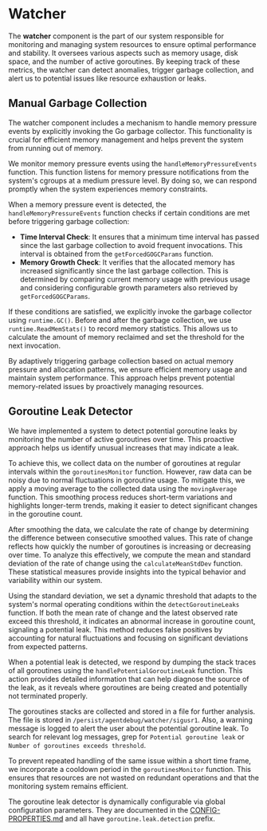 # Watcher

The **watcher** component is the part of our system responsible for
monitoring and managing system resources to ensure optimal performance and
stability. It oversees various aspects such as memory usage, disk space, and the
number of active goroutines. By keeping track of these metrics, the watcher can
detect anomalies, trigger garbage collection, and alert us to potential issues
like resource exhaustion or leaks.

## Manual Garbage Collection

The watcher component includes a mechanism to handle memory pressure events by
explicitly invoking the Go garbage collector. This functionality is crucial for
efficient memory management and helps prevent the system from running out of
memory.

We monitor memory pressure events using the `handleMemoryPressureEvents`
function. This function listens for memory pressure notifications from the
system's cgroups at a medium pressure level. By doing so, we can respond
promptly when the system experiences memory constraints.

When a memory pressure event is detected, the `handleMemoryPressureEvents`
function checks if certain conditions are met before triggering garbage
collection:

- **Time Interval Check**: It ensures that a minimum time interval has passed
  since the last garbage collection to avoid frequent invocations. This interval
  is obtained from the `getForcedGOGCParams` function.
- **Memory Growth Check**: It verifies that the allocated memory has increased
  significantly since the last garbage collection. This is determined by
  comparing current memory usage with previous usage and considering
  configurable growth parameters also retrieved by `getForcedGOGCParams`.

If these conditions are satisfied, we explicitly invoke the garbage collector
using `runtime.GC()`. Before and after the garbage collection, we use
`runtime.ReadMemStats()` to record memory statistics. This allows us to
calculate the amount of memory reclaimed and set the threshold for the next
invocation.

By adaptively triggering garbage collection based on actual memory pressure and
allocation patterns, we ensure efficient memory usage and maintain system
performance. This approach helps prevent potential memory-related issues by
proactively managing resources.

## Goroutine Leak Detector

We have implemented a system to detect potential goroutine leaks by monitoring
the number of active goroutines over time. This proactive approach helps us
identify unusual increases that may indicate a leak.

To achieve this, we collect data on the number of goroutines at regular
intervals within the `goroutinesMonitor` function. However, raw data can be
noisy due to normal fluctuations in goroutine usage. To mitigate this, we apply
a moving average to the collected data using the `movingAverage` function. This
smoothing process reduces short-term variations and highlights longer-term
trends, making it easier to detect significant changes in the goroutine count.

After smoothing the data, we calculate the rate of change by determining the
difference between consecutive smoothed values. This rate of change reflects how
quickly the number of goroutines is increasing or decreasing over time. To
analyze this effectively, we compute the mean and standard deviation of the rate
of change using the `calculateMeanStdDev` function. These statistical measures
provide insights into the typical behavior and variability within our system.

Using the standard deviation, we set a dynamic threshold that adapts to the
system's normal operating conditions within the `detectGoroutineLeaks` function.
If both the mean rate of change and the latest observed rate exceed this
threshold, it indicates an abnormal increase in goroutine count, signaling a
potential leak. This method reduces false positives by accounting for natural
fluctuations and focusing on significant deviations from expected patterns.

When a potential leak is detected, we respond by dumping the stack traces of all
goroutines using the `handlePotentialGoroutineLeak` function. This action
provides detailed information that can help diagnose the source of the leak, as
it reveals where goroutines are being created and potentially not terminated
properly.

The goroutines stacks are collected and stored in a file for further analysis.
The file is stored in `/persist/agentdebug/watcher/sigusr1`. Also, a warning
message is logged to alert the user about the potential goroutine leak. To
search for relevant log messages, grep for `Potential goroutine leak` or
`Number of goroutines exceeds threshold`.

To prevent repeated handling of the same issue within a short time frame, we
incorporate a cooldown period in the `goroutinesMonitor` function. This ensures
that resources are not wasted on redundant operations and that the monitoring
system remains efficient.

The goroutine leak detector is dynamically configurable via global configuration
parameters. They are documented in the
[CONFIG-PROPERTIES.md](../../../docs/CONFIG-PROPERTIES.md) and all have
`goroutine.leak.detection` prefix.
